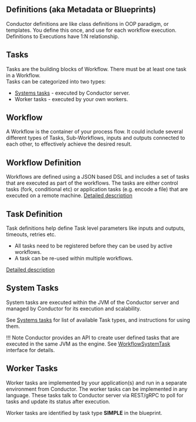 ## Definitions (aka Metadata or Blueprints)
Conductor definitions are like class definitions in OOP paradigm, or templates. You define this once, and use for each workflow execution. Definitions to Executions have 1:N relationship.

## Tasks
Tasks are the building blocks of Workflow. There must be at least one task in a Workflow.  
Tasks can be categorized into two types: 

 * [Systems tasks](../../configuration/systask) - executed by Conductor server.
 * Worker tasks - executed by your own workers.

## Workflow
A Workflow is the container of your process flow. It could include several different types of Tasks, Sub-Workflows, inputs and outputs connected to each other, to effectively achieve the desired result.

## Workflow Definition
Workflows are defined using a JSON based DSL and includes a set of tasks that are executed as part of the workflows.  The tasks are either control tasks (fork, conditional etc) or application tasks (e.g. encode a file) that are executed on a remote machine. [Detailed description](../../configuration/workflowdef)

## Task Definition
Task definitions help define Task level parameters like inputs and outputs, timeouts, retries etc.

* All tasks need to be registered before they can be used by active workflows.
* A task can be re-used within multiple workflows.

[Detailed description](../../configuration/taskdef)

## System Tasks
System tasks are executed within the JVM of the Conductor server and managed by Conductor for its execution and scalability.

See [Systems tasks](../../configuration/systask) for list of available Task types, and instructions for using them.

!!! Note
	Conductor provides an API to create user defined tasks that are executed in the same JVM as the engine.	See [WorkflowSystemTask](https://github.com/Netflix/conductor/blob/main/core/src/main/java/com/netflix/conductor/core/execution/tasks/WorkflowSystemTask.java) interface for details.

## Worker Tasks
Worker tasks are implemented by your application(s) and run in a separate environment from Conductor. The worker tasks can be implemented in any language.  These tasks talk to Conductor server via REST/gRPC to poll for tasks and update its status after execution.

Worker tasks are identified by task type __SIMPLE__ in the blueprint.
